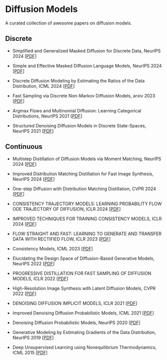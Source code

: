 # Diffusion Models

A curated collection of awesome papers on diffusion models.

## Discrete

* Simplified and Generalized Masked Diffusion for Discrete Data, NeurIPS 2024  [[PDF](https://arxiv.org/pdf/2406.04329)]

* Simple and Effective Masked Diffusion Language Models, NeurIPS 2024  [[PDF](https://arxiv.org/pdf/2406.07524)]

* Discrete Diffusion Modeling by Estimating the Ratios of the Data Distribution, ICML 2024 [[PDF](https://arxiv.org/pdf/2310.16834)]

* Fast Sampling via Discrete Non-Markov Diffusion Models, arxiv 2023 [[PDF](https://arxiv.org/pdf/2312.09193)]

* Argmax Flows and Multinomial Diffusion: Learning Categorical Distributions, NeurIPS 2021  [[PDF](https://arxiv.org/pdf/2102.05379)]

* Structured Denoising Diffusion Models in Discrete State-Spaces, NeurIPS 2021 [[PDF](https://arxiv.org/pdf/2107.03006)]


## Continuous

* Multistep Distillation of Diffusion Models via Moment Matching, NeurIPS 2024 [[PDF](https://arxiv.org/pdf/2406.04103)]

* Improved Distribution Matching Distillation for Fast Image Synthesis, NeurIPS 2024 [[PDF](https://arxiv.org/pdf/2405.14867)]

* One-step Diffusion with Distribution Matching Distillation, CVPR 2024 [[PDF](https://openaccess.thecvf.com/content/CVPR2024/papers/Yin_One-step_Diffusion_with_Distribution_Matching_Distillation_CVPR_2024_paper.pdf)]

* CONSISTENCY TRAJECTORY MODELS: LEARNING PROBABILITY FLOW ODE TRAJECTORY OF DIFFUSION, ICLR 2024 [[PDF](https://openreview.net/pdf?id=ymjI8feDTD)]

* IMPROVED TECHNIQUES FOR TRAINING CONSISTENCY MODELS, ICLR 2024 [[PDF](https://arxiv.org/pdf/2310.14189)]

* FLOW STRAIGHT AND FAST: LEARNING TO GENERATE AND TRANSFER DATA WITH RECTIFIED FLOW, ICLR 2023 [[PDF](https://openreview.net/pdf/910c5efa5739a5d2bef83d432da87d3096712ebe.pdf)]

* Consistency Models, ICML 2023 [[PDF](https://arxiv.org/pdf/2303.01469)]

* Elucidating the Design Space of Diffusion-Based Generative Models, NeurIPS 2022 [[PDF](https://arxiv.org/pdf/2206.00364)]

* PROGRESSIVE DISTILLATION FOR FAST SAMPLING OF DIFFUSION MODELS, ICLR 2022 [[PDF](https://arxiv.org/pdf/2202.00512)]

* High-Resolution Image Synthesis with Latent Diffusion Models, CVPR 2022 [[PDF](https://openaccess.thecvf.com/content/CVPR2022/papers/Rombach_High-Resolution_Image_Synthesis_With_Latent_Diffusion_Models_CVPR_2022_paper.pdf)]
  
* DENOISING DIFFUSION IMPLICIT MODELS, ICLR 2021 [[PDF](https://arxiv.org/pdf/2010.02502)]
  
* Improved Denoising Diffusion Probabilistic Models, ICML 2021 [[PDF](https://proceedings.mlr.press/v139/nichol21a/nichol21a.pdf)]

* Denoising Diffusion Probabilistic Models, NeurIPS 2020 [[PDF](https://arxiv.org/pdf/2006.11239)]

* Generative Modeling by Estimating Gradients of the Data Distribution, NeurIPS 2019 [[PDF](https://arxiv.org/pdf/1907.05600)]

* Deep Unsupervised Learning using Nonequilibrium Thermodynamics, ICML 2015 [[PDF](https://arxiv.org/pdf/1503.03585)]

